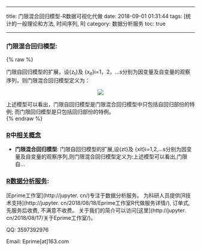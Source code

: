 
---
title: 门限混合回归模型-R数据可视化代做
date: 2018-09-01 01:31:44
tags: [统计的一般理论和方法, 时间序列, R]
category: 数据分析服务
toc: true

---



<span></span>
<!-- more -->



### 门限混合回归模型:

{% raw %}
<div class="p1">门限自回归模型的扩展，设{z<sub>t</sub>}及 {x<sub>it</sub>}i=1，2，…s分别为因变量及自变量的观察序列，则门限混合回归模型定义为：<p align="center"><img align="absmiddle" src="/CRFDPIC/R200806043/R200806043.0170.12%5B401770358239%5D.gif"></p>上述模型可以看出，门限自回归模型是门限混合回归模型中只包括自回归部份的特例; 而门限回归模型是只包括回归部份的特例。</div>
{% endraw %}



### [R](/tags/R/)中[相关概念](/categories/数据分析服务)

- **门限混合回归模型**: 门限自回归模型的扩展,设{zt}及 {xit}i=1,2,…s分别为因变量及自变量的观察序列,则门限混合回归模型定义为:上述模型可以看出,门限自...




### [R](/tags/R/)[数据分析服务](/categories/数据分析服务/):
[Eprime工作室](http://jupyter. cn/)专注于数据分析服务。
为科研人员提供[R技术支持](http://jupyter. cn/2018/08/18/Eprime工作室R代做服务详情/), 订单式, 先服务后收费, 不满意不收费。
关于我们的简介可以访问[这里](http://jupyter. cn/2018/08/17/关于Eprime工作室/)。

QQ: 3597392976

Email: Eprime[at]163.com


